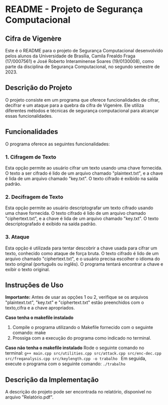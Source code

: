 # README - Projeto de Segurança Computacional

## Cifra de Vigenère

Este é o README para o projeto de Segurança Computacional desenvolvido pelos alunos da Universidade de Brasília, Camila Frealdo Fraga (17/0007561) e José Roberto Interaminense Soares (19/0130008), como parte da disciplina de Segurança Computacional, no segundo semestre de 2023.

## Descrição do Projeto

O projeto consiste em um programa que oferece funcionalidades de cifrar, decifrar e um ataque para a quebra da cifra de Vigenère. Ele utiliza diferentes métodos e técnicas de segurança computacional para alcançar essas funcionalidades.

## Funcionalidades

O programa oferece as seguintes funcionalidades:

### 1. Cifragem de Texto

Esta opção permite ao usuário cifrar um texto usando uma chave fornecida. O texto a ser cifrado é lido de um arquivo chamado "plaintext.txt", e a chave é lida de um arquivo chamado "key.txt". O texto cifrado é exibido na saída padrão.

### 2. Decifragem de Texto

Esta opção permite ao usuário descriptografar um texto cifrado usando uma chave fornecida. O texto cifrado é lido de um arquivo chamado "ciphertext.txt", e a chave é lida de um arquivo chamado "key.txt". O texto descriptografado é exibido na saída padrão.

### 3. Ataque

Esta opção é utilizada para tentar descobrir a chave usada para cifrar um texto, conhecido como ataque de força bruta. O texto cifrado é lido de um arquivo chamado "ciphertext.txt", e o usuário precisa escolher o idioma do texto original (português ou inglês). O programa tentará encontrar a chave e exibir o texto original.

## Instruções de Uso

**Importante:** Antes de usar as opções 1 ou 2, verifique se os arquivos "plaintext.txt", "key.txt" e "ciphertext.txt" estão preenchidos com o texto,cifra e a chave apropriados.

**Caso tenha o makefile instalado**

1. Compile o programa utilizando o Makefile fornecido com o seguinte comando:
   make
2. Prossiga com a execução do programa como indicado no terminal.

**Caso não tenha o makefile instalado**
Rode o seguinte comando no terminal:
```g++ main.cpp src/utilities.cpp src/attack.cpp src/enc-dec.cpp src/freqanalysis.cpp src/keylength.cpp -o trabalho ```
Em seguida, execute o programa com o seguinte comando:
```./trabalho ```

## Descrição da Implementação
A descrição do projeto pode ser encontrada no relatório, disponível no arquivo "Relatório.pdf".

